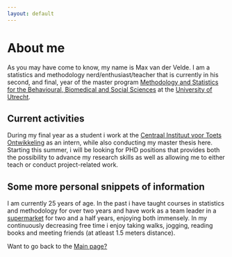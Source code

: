 ```yaml
---
layout: default
---
```



# About me
As you may have come to know, my name is Max van der Velde. I am a statistics and methodology nerd/enthusiast/teacher that is currently in his second, and final, year of the master program [Methodology and Statistics for the Behavioural, Biomedical and Social Sciences](https://www.uu.nl/masters/en/methodology-and-statistics-behavioural-biomedical-and-social-sciences) at the [University of Utrecht](https://www.uu.nl/). 

## Current activities
During my final year as a student i work at the [Centraal Instituut voor Toets Ontwikkeling](https://www.cito.nl/) as an intern, while also conducting my master thesis here. Starting this summer, i will be looking for PHD positions that provides both the possibility to advance my research skills as well as allowing me to either teach or conduct project-related work. 

## Some more personal snippets of information 
I am currently 25 years of age. In the past i have taught courses in statistics and methodology for over two years and have work as a team leader in a [supermarket](https://www.janlinders.nl/) for two and a half years, enjoying both immensely. In my continuously decreasing free time i enjoy taking walks, jogging, reading books and meeting friends (at atleast 1.5 meters distance). 




Want to go back to the [Main page?](https://maxvandervelde.github.io/)
